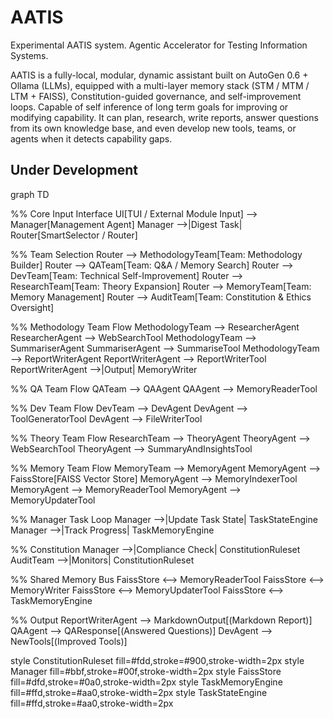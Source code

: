 # AATIS
Experimental AATIS system. Agentic Accelerator for Testing Information Systems. 


AATIS is a fully-local, modular, dynamic assistant built on AutoGen 0.6 + Ollama (LLMs), equipped with a multi-layer memory stack (STM / MTM / LTM + FAISS), Constitution-guided governance, and self-improvement loops. Capable of self inference of long term goals for improving or modifying capability.
It can plan, research, write reports, answer questions from its own knowledge base, and even develop new tools, teams, or agents when it detects capability gaps.

Under Development 
---

graph TD

%% Core Input Interface
UI[TUI / External Module Input] --> Manager[Management Agent]
Manager -->|Digest Task| Router[SmartSelector / Router]

%% Team Selection
Router --> MethodologyTeam[Team: Methodology Builder]
Router --> QATeam[Team: Q&A / Memory Search]
Router --> DevTeam[Team: Technical Self-Improvement]
Router --> ResearchTeam[Team: Theory Expansion]
Router --> MemoryTeam[Team: Memory Management]
Router --> AuditTeam[Team: Constitution & Ethics Oversight]

%% Methodology Team Flow
MethodologyTeam --> ResearcherAgent
ResearcherAgent --> WebSearchTool
MethodologyTeam --> SummariserAgent
SummariserAgent --> SummariseTool
MethodologyTeam --> ReportWriterAgent
ReportWriterAgent --> ReportWriterTool
ReportWriterAgent -->|Output| MemoryWriter

%% QA Team Flow
QATeam --> QAAgent
QAAgent --> MemoryReaderTool

%% Dev Team Flow
DevTeam --> DevAgent
DevAgent --> ToolGeneratorTool
DevAgent --> FileWriterTool

%% Theory Team Flow
ResearchTeam --> TheoryAgent
TheoryAgent --> WebSearchTool
TheoryAgent --> SummaryAndInsightsTool

%% Memory Team Flow
MemoryTeam --> MemoryAgent
MemoryAgent --> FaissStore[FAISS Vector Store]
MemoryAgent --> MemoryIndexerTool
MemoryAgent --> MemoryReaderTool
MemoryAgent --> MemoryUpdaterTool

%% Manager Task Loop
Manager -->|Update Task State| TaskStateEngine
Manager -->|Track Progress| TaskMemoryEngine

%% Constitution
Manager -->|Compliance Check| ConstitutionRuleset
AuditTeam -->|Monitors| ConstitutionRuleset

%% Shared Memory Bus
FaissStore <--> MemoryReaderTool
FaissStore <--> MemoryWriter
FaissStore <--> MemoryUpdaterTool
FaissStore <--> TaskMemoryEngine

%% Output
ReportWriterAgent --> MarkdownOutput[(Markdown Report)]
QAAgent --> QAResponse[(Answered Questions)]
DevAgent --> NewTools[(Improved Tools)]

style ConstitutionRuleset fill=#fdd,stroke=#900,stroke-width=2px
style Manager fill=#bbf,stroke=#00f,stroke-width=2px
style FaissStore fill=#dfd,stroke=#0a0,stroke-width=2px
style TaskMemoryEngine fill=#ffd,stroke=#aa0,stroke-width=2px
style TaskStateEngine fill=#ffd,stroke=#aa0,stroke-width=2px
